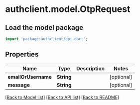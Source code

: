 # authclient.model.OtpRequest

## Load the model package
```dart
import 'package:authclient/api.dart';
```

## Properties
Name | Type | Description | Notes
------------ | ------------- | ------------- | -------------
**emailOrUsername** | **String** |  | [optional] 
**message** | **String** |  | [optional] 

[[Back to Model list]](../README.md#documentation-for-models) [[Back to API list]](../README.md#documentation-for-api-endpoints) [[Back to README]](../README.md)


